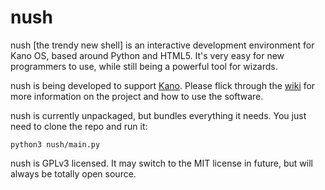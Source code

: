 nush
====

nush [the trendy new shell] is an interactive development environment for Kano OS, based around Python
and HTML5. It's very easy for new programmers to use, while still being a powerful tool for wizards.

nush is being developed to support [Kano](http://www.kano.me/). Please flick through the
[wiki](https://github.com/carlsmith/nush/wiki) for more information on the project and
how to use the software.

nush is currently unpackaged, but bundles everything it needs. You just need to clone the repo and run it:

    python3 nush/main.py

nush is GPLv3 licensed. It may switch to the MIT license in future, but will always be totally open source.